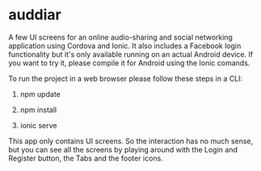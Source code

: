 # auddiar
A few UI screens for an online audio-sharing and social networking application using Cordova and Ionic. It also includes a Facebook login functionality but it's only available running on an actual Android device. If you want to try it, please compile it for Android using the Ionic comands.

To run the project in a web browser please follow these steps in a CLI:

1) npm update

2) npm install

3) ionic serve

This app only contains UI screens. So the interaction has no much sense, but you can see all the screens by playing around with the Login and Register button, the Tabs and the footer icons.
